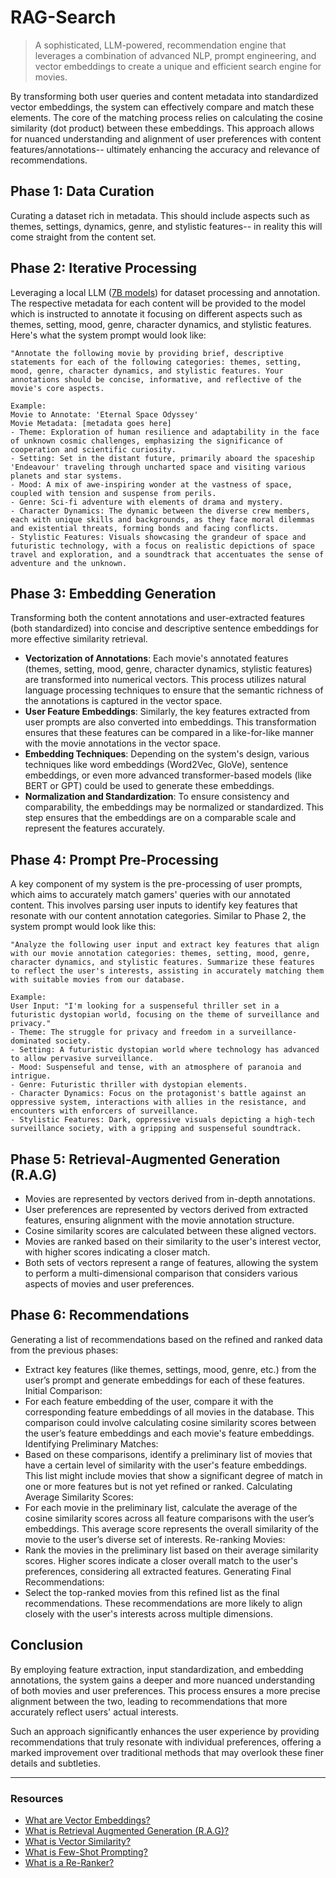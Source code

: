 # RAG-Search
> A sophisticated, LLM-powered, recommendation engine that leverages a combination of advanced NLP, prompt engineering, and vector embeddings to create a unique and efficient search engine for movies.

By transforming both user queries and content metadata into standardized vector embeddings, the system can effectively compare and match these elements. The core of the matching process relies on calculating the cosine similarity (dot product) between these embeddings. This approach allows for nuanced understanding and alignment of user preferences with content features/annotations-- ultimately enhancing the accuracy and relevance of recommendations.

## Phase 1: Data Curation
Curating a dataset rich in metadata. This should include aspects such as themes, settings, dynamics, genre, and stylistic features-- in reality this will come straight from the content set.

## Phase 2: Iterative Processing
Leveraging a local LLM ([7B models](https://huggingface.co/TheBloke?search_models=-7B)) for dataset processing and annotation. The respective metadata for each content will be provided to the model which is instructed to annotate it focusing on different aspects such as themes, setting, mood, genre, character dynamics, and stylistic features. Here's what the system prompt would look like:

```log
"Annotate the following movie by providing brief, descriptive statements for each of the following categories: themes, setting, mood, genre, character dynamics, and stylistic features. Your annotations should be concise, informative, and reflective of the movie's core aspects.

Example:
Movie to Annotate: 'Eternal Space Odyssey'
Movie Metadata: [metadata goes here]
- Theme: Exploration of human resilience and adaptability in the face of unknown cosmic challenges, emphasizing the significance of cooperation and scientific curiosity.
- Setting: Set in the distant future, primarily aboard the spaceship 'Endeavour' traveling through uncharted space and visiting various planets and star systems.
- Mood: A mix of awe-inspiring wonder at the vastness of space, coupled with tension and suspense from perils.
- Genre: Sci-fi adventure with elements of drama and mystery.
- Character Dynamics: The dynamic between the diverse crew members, each with unique skills and backgrounds, as they face moral dilemmas and existential threats, forming bonds and facing conflicts.
- Stylistic Features: Visuals showcasing the grandeur of space and futuristic technology, with a focus on realistic depictions of space travel and exploration, and a soundtrack that accentuates the sense of adventure and the unknown.
```
## Phase 3: Embedding Generation

Transforming both the content annotations and user-extracted features (both standardized) into concise and descriptive sentence embeddings for more effective similarity retrieval.
-  **Vectorization of Annotations**: Each movie's annotated features (themes, setting, mood, genre, character dynamics, stylistic features) are transformed into numerical vectors. This process utilizes natural language processing techniques to ensure that the semantic richness of the annotations is captured in the vector space.
-  **User Feature Embeddings**: Similarly, the key features extracted from user prompts are also converted into embeddings. This transformation ensures that these features can be compared in a like-for-like manner with the movie annotations in the vector space.
-  **Embedding Techniques**: Depending on the system's design, various techniques like word embeddings (Word2Vec, GloVe), sentence embeddings, or even more advanced transformer-based models (like BERT or GPT) could be used to generate these embeddings.
-  **Normalization and Standardization**: To ensure consistency and comparability, the embeddings may be normalized or standardized. This step ensures that the embeddings are on a comparable scale and represent the features accurately.

## Phase 4: Prompt Pre-Processing

A key component of my system is the pre-processing of user prompts, which aims to accurately match gamers' queries with our annotated content. This involves parsing user inputs to identify key features that resonate with our content annotation categories. Similar to Phase 2, the system prompt would look like this:

```log
"Analyze the following user input and extract key features that align with our movie annotation categories: themes, setting, mood, genre, character dynamics, and stylistic features. Summarize these features to reflect the user's interests, assisting in accurately matching them with suitable movies from our database.

Example:
User Input: "I'm looking for a suspenseful thriller set in a futuristic dystopian world, focusing on the theme of surveillance and privacy."
- Theme: The struggle for privacy and freedom in a surveillance-dominated society.
- Setting: A futuristic dystopian world where technology has advanced to allow pervasive surveillance.
- Mood: Suspenseful and tense, with an atmosphere of paranoia and intrigue.
- Genre: Futuristic thriller with dystopian elements.
- Character Dynamics: Focus on the protagonist's battle against an oppressive system, interactions with allies in the resistance, and encounters with enforcers of surveillance.
- Stylistic Features: Dark, oppressive visuals depicting a high-tech surveillance society, with a gripping and suspenseful soundtrack.
```

## Phase 5: Retrieval-Augmented Generation (R.A.G)

-   Movies are represented by vectors derived from in-depth annotations.
-   User preferences are represented by vectors derived from extracted features, ensuring alignment with the movie annotation structure.
-   Cosine similarity scores are calculated between these aligned vectors.
-   Movies are ranked based on their similarity to the user's interest vector, with higher scores indicating a closer match.
-   Both sets of vectors represent a range of features, allowing the system to perform a multi-dimensional comparison that considers various aspects of movies and user preferences.

## Phase 6: Recommendations

Generating a list of recommendations based on the refined and ranked data from the previous phases:

-   Extract key features (like themes, settings, mood, genre, etc.) from the user’s prompt and generate embeddings for each of these features. Initial Comparison:
-   For each feature embedding of the user, compare it with the corresponding feature embeddings of all movies in the database. This comparison could involve calculating cosine similarity scores between the user’s feature embeddings and each movie's feature embeddings. Identifying Preliminary Matches:
-   Based on these comparisons, identify a preliminary list of movies that have a certain level of similarity with the user's feature embeddings. This list might include movies that show a significant degree of match in one or more features but is not yet refined or ranked. Calculating Average Similarity Scores:
-   For each movie in the preliminary list, calculate the average of the cosine similarity scores across all feature comparisons with the user’s embeddings. This average score represents the overall similarity of the movie to the user’s diverse set of interests. Re-ranking Movies:
-   Rank the movies in the preliminary list based on their average similarity scores. Higher scores indicate a closer overall match to the user's preferences, considering all extracted features. Generating Final Recommendations:
-   Select the top-ranked movies from this refined list as the final recommendations. These recommendations are more likely to align closely with the user's interests across multiple dimensions.

## Conclusion

By employing feature extraction, input standardization, and embedding annotations, the system gains a deeper and more nuanced understanding of both movies and user preferences. This process ensures a more precise alignment between the two, leading to recommendations that more accurately reflect users' actual interests.

Such an approach significantly enhances the user experience by providing recommendations that truly resonate with individual preferences, offering a marked improvement over traditional methods that may overlook these finer details and subtleties.

----------

### Resources

-   [What are Vector Embeddings?](https://www.pinecone.io/learn/vector-embeddings/)
-   [What is Retrieval Augmented Generation (R.A.G)?](https://research.ibm.com/blog/retrieval-augmented-generation-RAG)
-   [What is Vector Similarity?](https://www.pinecone.io/learn/vector-similarity/)
-   [What is Few-Shot Prompting?](https://www.promptingguide.ai/techniques/fewshot)
-   [What is a Re-Ranker?](https://www.pinecone.io/learn/series/rag/rerankers/)
